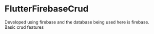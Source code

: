 # FlutterFirebaseCrud
Developed using firebase and the database being used here is firebase. Basic crud features
